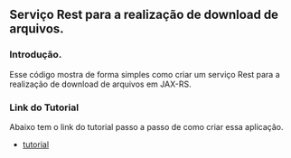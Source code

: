 ## Serviço Rest para a realização de download de arquivos.

### Introdução.

Esse código mostra de forma simples como criar um serviço Rest para a realização de download de arquivos em JAX-RS.


### Link do Tutorial

Abaixo tem o link do tutorial passo a passo de como criar essa aplicação.
- [tutorial](http://www.ciceroednilson.com.br/java-criando-um-web-service-em-jax-rs-para-realizar-download-de-arquivos/)
